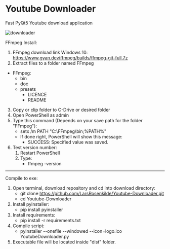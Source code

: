 # Youtube Downloader
 Fast PyQt5 Youtube download application 

![downloader](https://user-images.githubusercontent.com/50791042/126369283-916472a2-5333-44a2-bf3b-d51b30e5da33.PNG)

FFmpeg Install:
1. FFmpeg download link Windows 10: https://www.gyan.dev/ffmpeg/builds/ffmpeg-git-full.7z
2. Extract files to a folder named FFmpeg
- FFmpeg:
  - bin
  - doc
  - presets
    - LICENCE
    - README
3. Copy or clip folder to C-Drive or desired folder
4. Open PowerShell as admin
5. Type this command (Depends on your save path for the folder "FFmpeg"):
    - setx /m PATH "C:\FFmpeg\bin;%PATH%"
    - If done right, PowerShell will show this message:
        - SUCCESS: Specified value was saved.
6. Test version number:
    1. Restart PowerShell
    2. Type: 
        - ffmpeg -version

____________________________________________________________________________________________
Compile to exe:
1. Open terminal, download repository and cd into download directory:
    - git clone https://github.com/LarsRosenkilde/Youtube-Downloader.git
    - cd Youtube-Downloader
2. Install pyinstaller: 
    - pip install pyinstaller
3. Install requirements:
    - pip install -r requirements.txt
4. Compile script:
    - pyinstaller --onefile --windowed --icon=logo.ico YoutubeDownloader.py
5. Executable file will be located inside "dist" folder.
